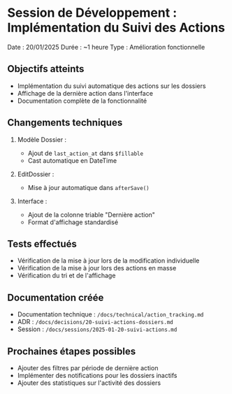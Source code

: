 # Session de Développement : Implémentation du Suivi des Actions

Date : 20/01/2025
Durée : ~1 heure
Type : Amélioration fonctionnelle

## Objectifs atteints
- Implémentation du suivi automatique des actions sur les dossiers
- Affichage de la dernière action dans l'interface
- Documentation complète de la fonctionnalité

## Changements techniques
1. Modèle Dossier :
   - Ajout de `last_action_at` dans `$fillable`
   - Cast automatique en DateTime

2. EditDossier :
   - Mise à jour automatique dans `afterSave()`

3. Interface :
   - Ajout de la colonne triable "Dernière action"
   - Format d'affichage standardisé

## Tests effectués
- Vérification de la mise à jour lors de la modification individuelle
- Vérification de la mise à jour lors des actions en masse
- Vérification du tri et de l'affichage

## Documentation créée
- Documentation technique : `/docs/technical/action_tracking.md`
- ADR : `/docs/decisions/20-suivi-actions-dossiers.md`
- Session : `/docs/sessions/2025-01-20-suivi-actions.md`

## Prochaines étapes possibles
- Ajouter des filtres par période de dernière action
- Implémenter des notifications pour les dossiers inactifs
- Ajouter des statistiques sur l'activité des dossiers
